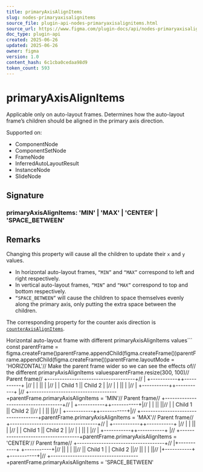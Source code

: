 ```yaml
---
title: primaryAxisAlignItems
slug: nodes-primaryaxisalignitems
source_file: plugin-api-nodes-primaryaxisalignitems.html
source_url: https://www.figma.com/plugin-docs/api/nodes-primaryaxisalignitems/
doc_type: plugin-api
created: 2025-06-26
updated: 2025-06-26
owner: figma
version: 1.0
content_hash: 6c1cba0cedaa98d9
token_count: 593
---
```

# primaryAxisAlignItems

Applicable only on auto-layout frames. Determines how the auto-layout frame’s children should be aligned in the primary axis direction.

 Supported on:

- ComponentNode
- ComponentSetNode
- FrameNode
- InferredAutoLayoutResult
- InstanceNode
- SlideNode

## Signature

### primaryAxisAlignItems: 'MIN' | 'MAX' | 'CENTER' | 'SPACE_BETWEEN'

## Remarks

Changing this property will cause all the children to update their `x` and `y` values.

- In horizontal auto-layout frames, `“MIN”` and `“MAX”` correspond to left and right respectively.
- In vertical auto-layout frames, `“MIN”` and `“MAX”` correspond to top and bottom respectively.
- `“SPACE_BETWEEN”` will cause the children to space themselves evenly along the primary axis, only putting the extra space between the children.

The corresponding property for the counter axis direction is [`counterAxisAlignItems`](/plugin-docs/api/properties/nodes-counteraxisalignitems/).

Horizontal auto-layout frame with different primaryAxisAlignItems values```
const parentFrame = figma.createFrame()parentFrame.appendChild(figma.createFrame())parentFrame.appendChild(figma.createFrame())parentFrame.layoutMode = 'HORIZONTAL'// Make the parent frame wider so we can see the effects of// the different primaryAxisAlignItems valuesparentFrame.resize(300, 100)// Parent frame// +------------------------------------+// | +-----------++-----------+ |// | | || | |// | | Child 1 || Child 2 | |// | | || | |// | +-----------++-----------+ |// +------------------------------------+parentFrame.primaryAxisAlignItems = 'MIN'// Parent frame// +------------------------------------+// | +-----------++-----------+|// | | || ||// | | Child 1 || Child 2 ||// | | || ||// | +-----------++-----------+|// +------------------------------------+parentFrame.primaryAxisAlignItems = 'MAX'// Parent frame// +------------------------------------+// | +-----------++-----------+ |// | | || | |// | | Child 1 || Child 2 | |// | | || | |// | +-----------++-----------+ |// +------------------------------------+parentFrame.primaryAxisAlignItems = 'CENTER'// Parent frame// +------------------------------------+// |+-----------+ +-----------+|// || | | ||// || Child 1 | | Child 2 ||// || | | ||// |+-----------+ +-----------+|// +------------------------------------+parentFrame.primaryAxisAlignItems = 'SPACE_BETWEEN'
```